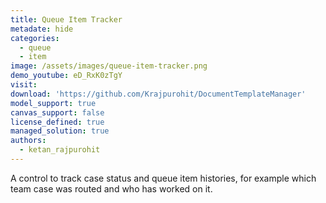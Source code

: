 ```yaml
---
title: Queue Item Tracker
metadate: hide
categories:
  - queue
  - item
image: /assets/images/queue-item-tracker.png
demo_youtube: eD_RxK0zTgY
visit: 
download: 'https://github.com/Krajpurohit/DocumentTemplateManager'
model_support: true
canvas_support: false
license_defined: true
managed_solution: true
authors:
  - ketan_rajpurohit
---
```

A control to track case status and queue item histories, for example which team case was routed and who has worked on it.
